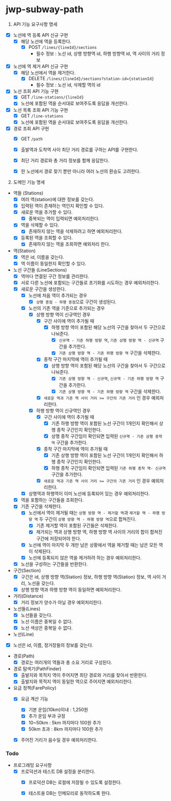 # jwp-subway-path

1. API 기능 요구사항 명세

- [x] 노선에 역 등록 API 신규 구현
    - [x] 해당 노선에 역을 등록한다.
        - [x] POST `/lines/{lineId}/sections`
            - 필수 정보 : 노선 id, 상행 방향역 id, 하행 방향역 id, 역 사이의 거리 정보
- [x] 노선에 역 제거 API 신규 구현
    - [x] 해당 노선에서 역을 제거한다.
        - [x] DELETE `/lines/{lineId}/sections?station-id={stationId}`
            - 필수 정보 : 노선 id, 삭제할 역의 id
- [x] 노선 조회 API 기능 구현
    - [x] GET `/line-stations/{lineId}`
    - [x] 노선에 포함된 역을 순서대로 보여주도록 응답을 개선한다.
- [x] 노선 목록 조회 API 기능 구현
    - [x] GET `/line-stations`
    - [x] 노선에 포함된 역을 순서대로 보여주도록 응답을 개선한다.
- [x] 경로 조회 API 구현
  - [x] GET `/path`
  - [x] 출발역과 도착역 사이 최단 거리 경로를 구하는 API를 구현한다.
  - [x] 최단 거리 경로와 총 거리 정보를 함께 응답한다.
  - [x] 한 노선에서 경로 찾기 뿐만 아니라 여러 노선의 환승도 고려한다.


2. 도메인 기능 명세

- 역들 (Stations)
    - [x] 여러 역(station)에 대한 정보를 갖는다.
    - [x] 입력된 역이 존재하는 역인지 확인할 수 있다.
    - [x] 새로운 역을 추가할 수 있다.
        - [x] 중복되는 역이 입력되면 예외처리한다.
    - [x] 역을 삭제할 수 있다.
        - [x] 존재하지 않는 역을 삭제하려고 하면 예외처리한다.
    - [x] 등록된 역을 조회할 수 있다.
        - [x] 존재하지 않는 역을 조회하면 예외처리 한다.

- 역(Station)
    - [x] 역은 id, 이름을 갖는다.
    - [x] 역 이름이 동일한지 확인할 수 있다.

- 노선 구간들 (LineSections)
    - [x] 역마다 연결된 구간 정보를 관리한다.
    - [x] 서로 다른 노선에 포함되는 구간들로 초기화를 시도하는 경우 예외처리한다.
    - [x] 새로운 구간을 생성한다.
        - [x] 노선에 처음 역이 추가되는 경우
            - [x] `상행 종점 - 하행 종점`으로 구간이 생성된다.
        - [x] 노선의 기존 역을 기준으로 추가되는 경우
            - [x] 상행 방향 역이 신규역인 경우
                - [x] 구간 사이에 역이 추가될 때
                    - [x] 하행 방향 역이 포함된 해당 노선의 구간을 찾아서 두 구간으로 나눠준다.
                        - [x] `신규역 - 기존 하행 방향 역`, `기존 상행 방향 역 - 신규역` 구간을 추가한다.
                        - [x] `기존 상행 방향 역 - 기존 하행 방향 역` 구간을 삭제한다.
                - [x] 종착 구간 마지막에 역이 추가될 때
                    - [x] 상행 방향 역이 포함된 해당 노선의 구간을 찾아서 두 구간으로 나눠준다.
                        - [x] `기존 상행 방향 역 - 신규역`, `신규역 - 기존 하행 방향 역` 구간을 추가한다.
                        - [x] `기존 상행 방향 역 - 기존 하행 방향 역` 구간을 삭제한다.
                - [x] `새로운 역과 기존 역 사이 거리 >= 구간의 기존 거리` 인 경우 예외처리한다.
            - [x] 하행 방향 역이 신규역인 경우
                - [x] 구간 사이에 역이 추가될 때
                    - [x] 기존 하행 방향 역이 포함된 노선 구간이 1개인지 확인해서 상행 종착 구간인지 확인한다.
                    - [x] 상행 종착 구간임이 확인되면 입력된 `신규역 - 기존 상행 종착 역` 구간을 추가한다.
                - [x] 종착 구간 마지막에 역이 추가될 때
                    - [x] 기존 상행 방향 역이 포함된 노선 구간이 1개인지 확인해서 하행 종착 구간인지 확인한다.
                    - [x] 하행 종착 구간임이 확인되면 입력된 `기존 하행 종착 역- 신규역` 구간을 추가한다.
                - [x] `새로운 역과 기존 역 사이 거리 >= 구간의 기존 거리` 인 경우 예외처리한다.
        - [x] 상행역과 하행역이 이미 노선에 등록되어 있는 경우 예외처리한다.
    - [x] 역을 포함하는 구간들을 조회한다.
    - [X] 기존 구간을 삭제한다.
        - [X] 노선에서 역이 제거될 때는 `상행 방향 역 - 제거할 역`과 `제거할 역 - 하행 방향 역` 두 구간이 `상행 방향 역 - 하행 방향 역`으로 합쳐진다.
            - [X] 기존 제거할 역이 포함된 구간들은 삭제한다.
            - [X] 제거되는 역과 상행 방향 역, 하행 방향 역 사이의 거리의 합이 합쳐진 구간에 저장되어야 한다.
        - [X] 노선에 역이 마지막 두 개만 남은 상황에서 역을 제거할 때는 남은 모든 역이 삭제된다.
        - [X] 노선에 등록되지 않은 역을 제거하려 하는 경우 예외처리한다.
    - [x] 노선을 구성하는 구간들을 반환한다.

- 구간(Section)
    - [x] 구간은 id, 상행 방향 역(Station) 정보, 하행 방향 역(Station) 정보, 역 사이 거리, 노선을 갖는다.
    - [x] 상행 방향 역과 하행 방향 역이 동일하면 예외처리한다.

- 거리(Distance)
    - [x] 거리 정보가 양수가 아닐 경우 예외처리한다.

- 노선들(Lines)
    - [x] 노선들을 갖는다.
    - [x] 노선 이름은 중복일 수 없다.
    - [x] 노선 색상은 중복일 수 없다.

- 노선(Line)
- [x] 노선은 id, 이름, 정거장들의 정보를 갖는다.

- 경로(Path)
  - [x] 경로는 여러개의 역들과 총 소요 거리로 구성된다.

- 경로 탐색기(PathFinder)
  - [x] 출발지와 목적지 역이 주어지면 최단 경로와 거리를 찾아서 반환한다.
  - [x] 출발지와 목적지 역이 동일한 역으로 주어지면 예외처리한다.

- 요금 정책(FarePolicy)
  - [x] 요금 계산 기능
    - [x] 기본 운임(10km)이내 : 1,250원
    - [x] 추가 운임 부과 규정
    - [x] 10~50km : 5km 까지마다 100원 추가
    - [x] 50km 초과 : 8km 까지마다 100원 추가
  - [x] 주어진 거리가 음수일 경우 예외처리한다.


### Todo
- 프로그래밍 요구사항
    - [x] 프로덕션과 테스트 DB 설정을 분리한다.
        - [x] 프로덕션 DB는 로컬에 저장될 수 있도록 설정한다.
        - [x] 테스트용 DB는 인메모리로 동작하도록 한다.

